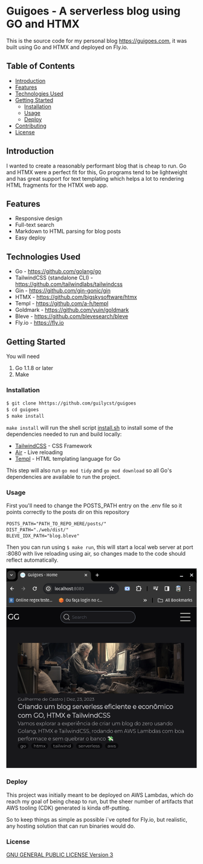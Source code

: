 # Guigoes - A serverless blog using GO and HTMX
 
This is the source code for my personal blog https://guigoes.com, it was built using Go and HTMX and deployed on Fly.io.

## Table of Contents

- [Introduction](#introduction)
- [Features](#features)
- [Technologies Used](#technologies-used)
- [Getting Started](#getting-started)
  - [Installation](#installation)
  - [Usage](#usage)
  - [Deploy](#deploy)
- [Contributing](#contributing)
- [License](#license)

## Introduction

I wanted to create a reasonably performant blog that is cheap to run. Go and HTMX were a perfect fit for this, Go programs tend to be lightweight and has great support for text templating which helps a lot to rendering HTML fragments for the HTMX web app.

## Features

- Responsive design
- Full-text search
- Markdown to HTML parsing for blog posts
- Easy deploy

## Technologies Used

- Go - https://github.com/golang/go
- TailwindCSS (standalone CLI) - https://github.com/tailwindlabs/tailwindcss 
- Gin - https://github.com/gin-gonic/gin
- HTMX - https://github.com/bigskysoftware/htmx
- Templ - https://github.com/a-h/templ
- Goldmark - https://github.com/yuin/goldmark
- Bleve - https://github.com/blevesearch/bleve
- Fly.io - https://fly.io

## Getting Started

You will need 
1. Go 1.1.8 or later
2. Make

### Installation

```bash
$ git clone hhttps://github.com/guilycst/guigoes
$ cd guigoes
$ make install
```

```make install``` will run the shell script [install.sh](./install.sh) to install some of the dependencies needed to run and build locally:

- [TailwindCSS](https://tailwindcss.com/) - CSS Framework
- [Air](https://github.com/cosmtrek/air) - Live reloading
- [Templ](https://templ.guide/) - HTML templating language for Go

This step will also run ```go mod tidy``` and ```go mod download``` so all Go's dependencies are available to run the project.

### Usage

First you'll need to change the POSTS_PATH entry on the .env file so it points correctly to the posts dir on this repository

```environment
POSTS_PATH="PATH_TO_REPO_HERE/posts/" 
DIST_PATH="./web/dist/"
BLEVE_IDX_PATH="blog.bleve"
```

Then you can run using ```$ make run```, this will start a local web server at port :8080 with live reloading using air, so changes made to the code should reflect automatically.


![Home page](./docs/home_page.png)

### Deploy

This project was initially meant to be deployed on AWS Lambdas, which do reach my goal of being cheap to run, but the sheer number of artifacts that AWS tooling (CDK) generated is kinda off-putting.

So to keep things as simple as possible i`ve opted for Fly.io, but realistic, any hosting solution that can run binaries would do.

### License
[GNU GENERAL PUBLIC LICENSE Version 3](./LICENSE)

